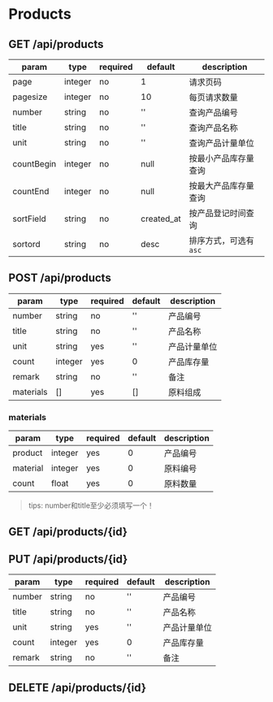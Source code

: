 # Products

## GET /api/products

| param | type | required | default | description |
| ----- | ---- | -------- | ------- | ----------- |
| page | integer | no | 1 | 请求页码 |
| pagesize | integer | no | 10 | 每页请求数量 |
| number | string | no | '' | 查询产品编号 |
| title | string | no | '' | 查询产品名称 |
| unit | string | no | '' | 查询产品计量单位 |
| countBegin | integer | no | null | 按最小产品库存量查询 |
| countEnd | integer | no | null | 按最大产品库存量查询 |
| sortField | string | no | created_at | 按产品登记时间查询 |
| sortord | string | no | desc | 排序方式，可选有`asc` |

## POST /api/products

| param | type | required | default | description |
| ----- | ---- | -------- | ------- | ----------- |
| number | string | no | '' | 产品编号 |
| title | string | no | '' | 产品名称 |
| unit | string | yes | '' | 产品计量单位 |
| count | integer | yes | 0 | 产品库存量 |
| remark | string | no | '' | 备注 |
| materials | [] | yes | [] | 原料组成 |

### materials
| param | type | required | default | description |
| ----- | ---- | -------- | ------- | ----------- |
| product | integer | yes | 0 | 产品编号 |
| material | integer | yes | 0 | 原料编号 |
| count | float | yes | 0 | 原料数量 |

> tips: number和title至少必须填写一个！

## GET /api/products/{id}

## PUT /api/products/{id}

| param | type | required | default | description |
| ----- | ---- | -------- | ------- | ----------- |
| number | string | no | '' | 产品编号 |
| title | string | no | '' | 产品名称 |
| unit | string | yes | '' | 产品计量单位 |
| count | integer | yes | 0 | 产品库存量 |
| remark | string | no | '' | 备注 |

## DELETE /api/products/{id}